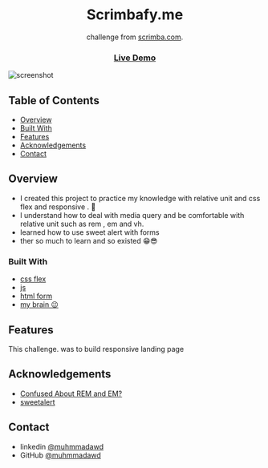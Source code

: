 <h1 align="center">Scrimbafy.me</h1>

<div align="center">
  challenge from  <a href="http://scrimba.com" target="_blank">scrimba.com</a>.
</div>

<div align="center">
  <h3>
    <a href="https://muhmmadawd.github.io/Scrimbafy.me/">
      Live Demo
    </a>
  </h3>
</div>

![screenshot](https://github.com/MuhmmadAwd/upload-gif/blob/main/Scrimbafy.gif)

<!-- TABLE OF CONTENTS -->

## Table of Contents

- [Overview](#overview)
- [Built With](#built-with)
- [Features](#features)
- [Acknowledgements](#acknowledgements)
- [Contact](#contact)

<!-- OVERVIEW -->

## Overview

<!-- Introduce your projects by taking a screenshot or a gif. Try to tell visitors a
story about your project by answering: -->

<!-- - Where can I see your demo?
- What was your experience?
- What have you learned/improved?
- Your wisdom? :) -->

- I created this project to practice my knowledge with relative unit and css
  flex and responsive . 🥴
- l understand how to deal with media query and be comfortable with relative
  unit such as rem , em and vh.
- learned how to use sweet alert with forms
- ther so much to learn and so existed 😁😎

### Built With

<!-- This section should list any major frameworks that you built your project using. Here are a few examples.-->

- [css flex]()
- [js]()
- [html form]()
- [my brain 😉]()

## Features

<!-- List the features of your application or follow the template. Don't share the figma file here :) -->

This challenge. was to build responsive landing page

## Acknowledgements

<!-- This section should list any articles or add-ons/plugins that helps you to complete the project. This is optional but it will help you in the future. For exmpale -->

- [Confused About REM and EM?](https://css-tricks.com/confused-rem-em/)
- [sweetalert](https://sweetalert.js.org/guides/)

## Contact

- linkedin [@muhmmadawd](https://www.linkedin.com/in/muhmmadawd/)
- GitHub [@muhmmadawd](https://github.com/MuhmmadAwd)
